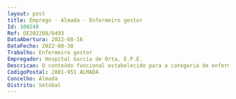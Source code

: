 ```yaml
--- 
layout: post
title: Emprego - Almada - Enfermeiro gestor
Id: 100248
Ref: OE202208/0493
DataAbertura: 2022-08-16
DataFecho: 2022-08-30
Trabalho: Enfermeiro gestor
Empregador: Hospital Garcia de Orta, E.P.E.
Descricao: O conteúdo funcional estabelecido para a categoria de enfermeiro gestor de harmonia com o disposto no artigo 10.º B do Decreto Lei n.º 247 2009, e artigo 10.º B do Decreto Lei n.º 248 2009, ambos de 22 de setembro, na redação dada pelo Decreto Lei n.º 71 2019, de 27 de maio.Referência A — Enfermeiro Gestor — sete postos de trabalho para serviços ou unidades das áreas médicas e cirúrgicas, a preencher por enfermeiros detentores da especialidade médico cirúrgica, reabilitação e saúde mental Referência B — Enfermeiro Gestor — um posto de trabalho, para serviços ou unidades das áreas de saúde materna e obstétrica, a preencher por enfermeiros detentores da especialidade de saúde materna e obstétrica Referência C — Enfermeiro Gestor — um posto de trabalho, para serviços ou unidades das áreas de saúde infantil e pediátrica, a preencher por enfermeiros detentores da especialidade de saúde infantil e pediátrica.
CodigoPostal: 2801-951 ALMADA
Concelho: Almada
Distrito: Setúbal
--- 
```

